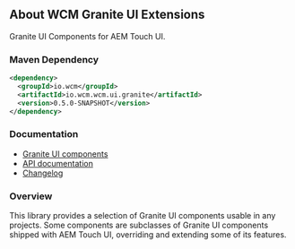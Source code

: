 ## About WCM Granite UI Extensions

Granite UI Components for AEM Touch UI.


### Maven Dependency

```xml
<dependency>
  <groupId>io.wcm</groupId>
  <artifactId>io.wcm.wcm.ui.granite</artifactId>
  <version>0.5.0-SNAPSHOT</version>
</dependency>
```

### Documentation

* [Granite UI components][components]
* [API documentation][apidocs]
* [Changelog][changelog]


### Overview

This library provides a selection of Granite UI components usable in any projects. Some components are subclasses of Granite UI components shipped with AEM Touch UI, overriding and extending some of its features.


[components]: components.html
[apidocs]: apidocs/
[changelog]: changes-report.html
